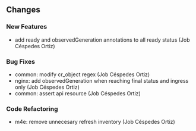 ## Changes

### New Features

* add ready and observedGeneration annotations to all ready status (Job Céspedes Ortiz)

### Bug Fixes

* common: modify cr_object regex (Job Céspedes Ortiz)
* nginx: add observedGeneration when reaching final status and ingress only (Job Céspedes Ortiz)
* common: assert api resource (Job Céspedes Ortiz)

### Code Refactoring

* m4e: remove unnecesary refresh inventory (Job Céspedes Ortiz)
